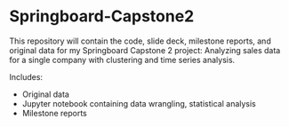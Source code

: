 # Springboard-Capstone2

This repository will contain the code, slide deck, milestone reports, and original data for my Springboard Capstone 2 project: Analyzing sales data for a single company with clustering and time series analysis. 

Includes:
  - Original data
  - Jupyter notebook containing data wrangling, statistical analysis
  - Milestone reports
